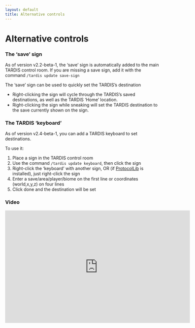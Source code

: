 ```yaml
---
layout: default
title: Alternative controls
---
```


# Alternative controls

### The ‘save’ sign

As of version v2.2-beta-1, the ‘save’ sign is automatically added to the main TARDIS control room. If you are missing a save sign, add it with the command `/tardis update save-sign`

The ‘save’ sign can be used to quickly set the TARDIS’s destination

- Right-clicking the sign will cycle through the TARDIS’s saved destinations, as well as the TARDIS ‘Home’ location.
- Right-clicking the sign while sneaking will set the TARDIS destination to the save currently shown on the sign.

### The TARDIS ‘keyboard’

As of version v2.4-beta-1, you can add a TARDIS keyboard to set destinations.

To use it:

1. Place a sign in the TARDIS control room
2. Use the command `/tardis update keyboard`, then click the sign
3. Right-click the ‘keyboard’ with another sign, OR (if [ProtocolLib](http://dev.bukkit.org/bukkit-plugins/protocollib/) is installed), just right-click the sign
4. Enter a save/area/player/biome on the first line or coordinates (world,x,y,z) on four lines
5. Click done and the destination will be set

### Video
<iframe src="https://player.vimeo.com/video/66056277" width="600" height="365" frameborder="0" webkitallowfullscreen mozallowfullscreen allowfullscreen></iframe>
